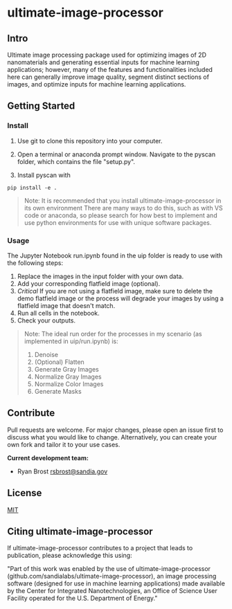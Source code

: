 # ultimate-image-processor

## Intro

Ultimate image processing package used for optimizing images of 2D nanomaterials and generating essential inputs for machine learning applications; however, many of the features and functionalities included here can generally improve image quality, segment distinct sections of images, and optimize inputs for machine learning applications.

## Getting Started

### Install

1. Use git to clone this repository into your computer.

2. Open a terminal or anaconda prompt window. Navigate to the pyscan folder, which contains the file "setup.py".

3. Install pyscan with

```
pip install -e .
```

>Note: It is recommended that you install ultimate-image-processor in its own environment
>There are many ways to do this, such as with VS code or anaconda, so please search for how best to implement and use python environments for use with unique software packages.

### Usage

The Jupyter Notebook run.ipynb found in the uip folder is ready to use with the following steps:
1. Replace the images in the input folder with your own data.
2. Add your corresponding flatfield image (optional).
3. *Critical* If you are not using a flatfield image, make sure to delete the demo flatfield image or the process will degrade your images by using a flatfield image that doesn't match.
4. Run all cells in the notebook.
5. Check your outputs.

>Note: The ideal run order for the processes in my scenario (as implemented in uip/run.ipynb) is:
>1. Denoise
>2. (Optional) Flatten
>3. Generate Gray Images
>4. Normalize Gray Images
>5. Normalize Color Images
>6. Generate Masks

## Contribute

Pull requests are welcome. For major changes, please open an issue first to discuss what you would like to change. Alternatively, you can create your own fork and tailor it to your use cases.

**Current development team:**
- Ryan Brost rsbrost@sandia.gov

## License
[MIT](https://choosealicense.com/licenses/mit/)

## Citing ultimate-image-processor

If ultimate-image-processor contributes to a project that leads to publication, please acknowledge this using:

"Part of this work was enabled by the use of ultimate-image-processor (github.com/sandialabs/ultimate-image-processor), an image processing software (designed for use in machine learning applications) made available by the Center for Integrated Nanotechnologies, an Office of Science User Facility operated for the U.S. Department of Energy."
